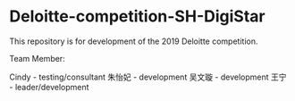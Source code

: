 # Deloitte-competition-SH-DigiStar
This repository is for development of the 2019 Deloitte competition.


Team Member:

Cindy - testing/consultant
朱怡妃 - development
吴文璇 - development
王宁 - leader/development
